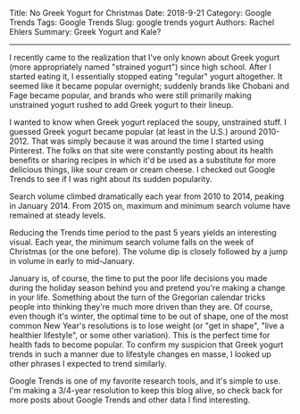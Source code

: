 Title: No Greek Yogurt for Christmas
Date: 2018-9-21
Category: Google Trends
Tags: Google Trends
Slug: google trends yogurt
Authors: Rachel Ehlers
Summary: Greek Yogurt and Kale?


---------------------------

I recently came to the realization that I've only known about Greek yogurt (more appropriately named "strained yogurt") since high school. After I started eating it, I essentially stopped eating "regular" yogurt altogether. It seemed like it became popular overnight; suddenly brands like Chobani and Fage became popular, and brands who were still primarily making unstrained yogurt rushed to add Greek yogurt to their lineup.


I wanted to know when Greek yogurt replaced the soupy, unstrained stuff. I guessed Greek yogurt became popular (at least in the U.S.) around 2010-2012. That was simply because it was around the time I started using Pinterest. The folks on that site were constantly posting about its health benefits or sharing recipes in which it'd be used as a substitute for more delicious things, like sour cream or cream cheese. I checked out Google Trends to see if I was right about its sudden popularity.

Search volume climbed dramatically each year from 2010 to 2014, peaking in January 2014. From 2015 on, maximum and minimum search volume have remained at steady levels.


<script type="text/javascript" src="https://ssl.gstatic.com/trends_nrtr/1544_RC03/embed_loader.js"></script> <script type="text/javascript"> trends.embed.renderExploreWidget("TIMESERIES", {"comparisonItem":[{"keyword":"greek yogurt","geo":"","time":"2004-01-01 2018-09-21"}],"category":0,"property":""}, {"exploreQuery":"date=all&q=greek%20yogurt","guestPath":"https://trends.google.com:443/trends/embed/"}); </script>



Reducing the Trends time period to the past 5 years yields an interesting visual. Each year, the minimum search volume falls on the week of Christmas (or the one before). The volume dip is closely followed by a jump in volume in early to mid-January. 




<script type="text/javascript" src="https://ssl.gstatic.com/trends_nrtr/1544_RC03/embed_loader.js"></script> <script type="text/javascript"> trends.embed.renderExploreWidget("TIMESERIES", {"comparisonItem":[{"keyword":"greek yogurt","geo":"","time":"2013-09-21 2018-09-21"}],"category":0,"property":""}, {"exploreQuery":"date=today%205-y&q=greek%20yogurt","guestPath":"https://trends.google.com:443/trends/embed/"}); </script>

January is, of course, the time to put the poor life decisions you made during the holiday season behind you and pretend you're making a change in your life. Something about the turn of the Gregorian calendar tricks people into thinking they're much more driven than they are. Of course, even though it's winter, the optimal time to be out of shape, one of the most common New Year's resolutions is to lose weight (or "get in shape", "live a healthier lifestyle", or some other variation). This is the perfect time for health fads to become popular. To confirm my suspicion that Greek yogurt trends in such a manner due to lifestyle changes en masse, I looked up other phrases I expected to trend similarly.



<script type="text/javascript" src="https://ssl.gstatic.com/trends_nrtr/1544_RC03/embed_loader.js"></script> <script type="text/javascript"> trends.embed.renderExploreWidget("TIMESERIES", {"comparisonItem":[{"keyword":"gym membership","geo":"","time":"2013-09-21 2018-09-21"}],"category":0,"property":""}, {"exploreQuery":"date=today%205-y&q=gym%20membership","guestPath":"https://trends.google.com:443/trends/embed/"}); </script> 


<script type="text/javascript" src="https://ssl.gstatic.com/trends_nrtr/1544_RC03/embed_loader.js"></script> <script type="text/javascript"> trends.embed.renderExploreWidget("TIMESERIES", {"comparisonItem":[{"keyword":"chicken breast","geo":"","time":"2013-09-21 2018-09-21"},{"keyword":"kale","geo":"","time":"today 5-y"}],"category":0,"property":""}, {"exploreQuery":"date=today%205-y&q=chicken%20breast,kale","guestPath":"https://trends.google.com:443/trends/embed/"}); </script> 



<script type="text/javascript" src="https://ssl.gstatic.com/trends_nrtr/1544_RC03/embed_loader.js"></script> <script type="text/javascript"> trends.embed.renderExploreWidget("TIMESERIES", {"comparisonItem":[{"keyword":"diet plan","geo":"","time":"2013-09-21 2018-09-21"},{"keyword":"lose weight","geo":"","time":"today 5-y"}],"category":0,"property":""}, {"exploreQuery":"date=today%205-y&q=diet%20plan,lose%20weight","guestPath":"https://trends.google.com:443/trends/embed/"}); </script> 

Google Trends is one of my favorite research tools, and it's simple to use. I'm making a 3/4-year resolution to keep this blog alive, so check back for more posts about Google Trends and other data I find interesting.

